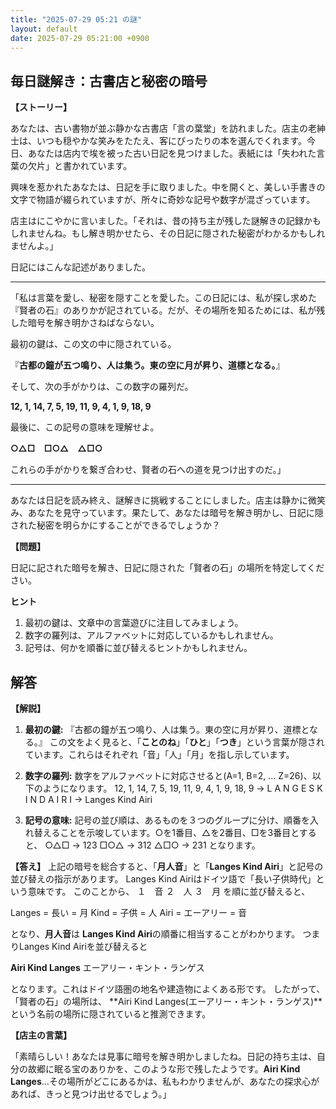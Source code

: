 ```yaml
---
title: "2025-07-29 05:21 の謎"
layout: default
date: 2025-07-29 05:21:00 +0900
---
```

## 毎日謎解き：古書店と秘密の暗号

**【ストーリー】**

あなたは、古い書物が並ぶ静かな古書店「言の葉堂」を訪れました。店主の老紳士は、いつも穏やかな笑みをたたえ、客にぴったりの本を選んでくれます。今日、あなたは店内で埃を被った古い日記を見つけました。表紙には「失われた言葉の欠片」と書かれています。

興味を惹かれたあなたは、日記を手に取りました。中を開くと、美しい手書きの文字で物語が綴られていますが、所々に奇妙な記号や数字が混ざっています。

店主はにこやかに言いました。「それは、昔の持ち主が残した謎解きの記録かもしれませんね。もし解き明かせたら、その日記に隠された秘密がわかるかもしれませんよ。」

日記にはこんな記述がありました。

---

「私は言葉を愛し、秘密を隠すことを愛した。この日記には、私が探し求めた『賢者の石』のありかが記されている。だが、その場所を知るためには、私が残した暗号を解き明かさねばならない。

最初の鍵は、この文の中に隠されている。

『**古都の鐘が五つ鳴り、人は集う。東の空に月が昇り、道標となる。**』

そして、次の手がかりは、この数字の羅列だ。

**12, 1, 14, 7, 5, 19, 11, 9, 4, 1, 9, 18, 9**

最後に、この記号の意味を理解せよ。

**○△□　□○△　△□○**

これらの手がかりを繋ぎ合わせ、賢者の石への道を見つけ出すのだ。」

---

あなたは日記を読み終え、謎解きに挑戦することにしました。店主は静かに微笑み、あなたを見守っています。果たして、あなたは暗号を解き明かし、日記に隠された秘密を明らかにすることができるでしょうか？

**【問題】**

日記に記された暗号を解き、日記に隠された「賢者の石」の場所を特定してください。

**ヒント**

1.  最初の鍵は、文章中の言葉遊びに注目してみましょう。
2.  数字の羅列は、アルファベットに対応しているかもしれません。
3.  記号は、何かを順番に並び替えるヒントかもしれません。

## 解答

**【解説】**

1.  **最初の鍵:** 『古都の鐘が五つ鳴り、人は集う。東の空に月が昇り、道標となる。』
    この文をよく見ると、「**ことのね**」「**ひと**」「**つき**」という言葉が隠されています。これらはそれぞれ「音」「人」「月」を指し示しています。

2.  **数字の羅列:** 数字をアルファベットに対応させると(A=1, B=2, ... Z=26)、以下のようになります。
    12, 1, 14, 7, 5, 19, 11, 9, 4, 1, 9, 18, 9  ->  L A N G E S K I N D A I R I  -> Langes Kind Airi

3.  **記号の意味:** 記号の並び順は、あるものを３つのグループに分け、順番を入れ替えることを示唆しています。○を1番目、△を2番目、□を3番目とすると、
    ○△□  -> 123
    □○△  -> 312
    △□○  -> 231
    となります。

**【答え】**
上記の暗号を総合すると、「**月人音**」と「**Langes Kind Airi**」と記号の並び替えの指示があります。
Langes Kind Airiはドイツ語で「長い子供時代」という意味です。
このことから、
１　音
２　人
３　月
を順に並び替えると、

Langes = 長い = 月
Kind = 子供 = 人
Airi = エーアリー = 音

となり、**月人音**は **Langes Kind Airi**の順番に相当することがわかります。
つまりLanges Kind Airiを並び替えると

**Airi Kind Langes**
エーアリー・キント・ランゲス

となります。これはドイツ語圏の地名や建造物によくある形です。
したがって、「賢者の石」の場所は、 **Airi Kind Langes(エーアリー・キント・ランゲス)**という名前の場所に隠されていると推測できます。

**【店主の言葉】**

「素晴らしい！あなたは見事に暗号を解き明かしましたね。日記の持ち主は、自分の故郷に眠る宝のありかを、このような形で残したようです。**Airi Kind Langes**…その場所がどこにあるかは、私もわかりませんが、あなたの探求心があれば、きっと見つけ出せるでしょう。」
